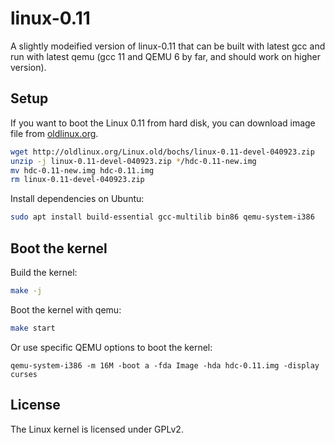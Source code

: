# linux-0.11

A slightly modeified version of linux-0.11 that can be built with latest gcc and run with latest qemu (gcc 11 and QEMU 6 by far, and should work on higher version).

## Setup

If you want to boot the Linux 0.11 from hard disk, you can download image file from [oldlinux.org](http://www.oldlinux.org/).

```bash
wget http://oldlinux.org/Linux.old/bochs/linux-0.11-devel-040923.zip
unzip -j linux-0.11-devel-040923.zip */hdc-0.11-new.img
mv hdc-0.11-new.img hdc-0.11.img
rm linux-0.11-devel-040923.zip
```

Install dependencies on Ubuntu:

```bash
sudo apt install build-essential gcc-multilib bin86 qemu-system-i386
```

## Boot the kernel

Build the kernel:

````bash
make -j
````

Boot the kernel with qemu:

```bash
make start
```

Or use specific QEMU options to boot the kernel:

```
qemu-system-i386 -m 16M -boot a -fda Image -hda hdc-0.11.img -display curses
```

## License

The Linux kernel is licensed under GPLv2.
